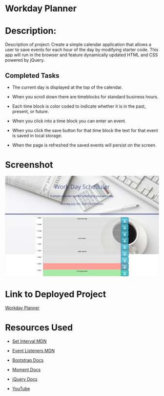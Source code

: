 # Workday Planner

# Description:

Description of project: Create a simple calendar application that allows a user to save events for each hour of the day by modifying starter code. This app will run in the browser and feature dynamically updated HTML and CSS powered by jQuery.

## Completed Tasks

* The current day is displayed at the top of the calendar.

* When you scroll down there are timeblocks for standard business hours.

* Each time block is color coded to indicate whether it is in the past, present, or future.

* When you click into a time block you can enter an event.

* When you click the save button for that time block the text for that event is saved in local storage.

* When the page is refreshed the saved events will persist on the screen.

# Screenshot

![Workday Planner](assets/Workday_Planner.jpeg)

# Link to Deployed Project

[Workday Planner](https://jwhiting23.github.io/DayPlanner/)

# Resources Used

* [Set Interval MDN](https://developer.mozilla.org/en-US/docs/Web/API/WindowOrWorkerGlobalScope/setInterval)

* [Event Listeners MDN](https://developer.mozilla.org/en-US/docs/web/api/eventlistener)

* [Bootstrap Docs](https://getbootstrap.com/docs/4.1/getting-started/introduction/)

* [Moment Docs](https://momentjs.com/docs/)

* [jQuery Docs](https://api.jquery.com/)

* [YouTube](https://www.youtube.com/)
